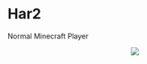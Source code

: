# Har2
Normal Minecraft Player
<div align="center"> <img src="https://activity-graph.herokuapp.com/graph?username=sun0225SUN&theme=xcode" /> </div>

